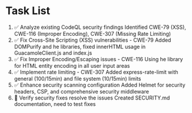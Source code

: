 # Task List

1. ✅ Analyze existing CodeQL security findings
Identified CWE-79 (XSS), CWE-116 (Improper Encoding), CWE-307 (Missing Rate Limiting)
2. ✅ Fix Cross-Site Scripting (XSS) vulnerabilities - CWE-79
Added DOMPurify and he libraries, fixed innerHTML usage in GuacamoleClient.js and index.js
3. ✅ Fix Improper Encoding/Escaping issues - CWE-116
Using he library for HTML entity encoding in all user input areas
4. ✅ Implement rate limiting - CWE-307
Added express-rate-limit with general (100/15min) and file system (10/15min) limits
5. ✅ Enhance security scanning configuration
Added Helmet for security headers, CSP, and comprehensive security middleware
6. 🔄 Verify security fixes resolve the issues
Created SECURITY.md documentation, need to test fixes

